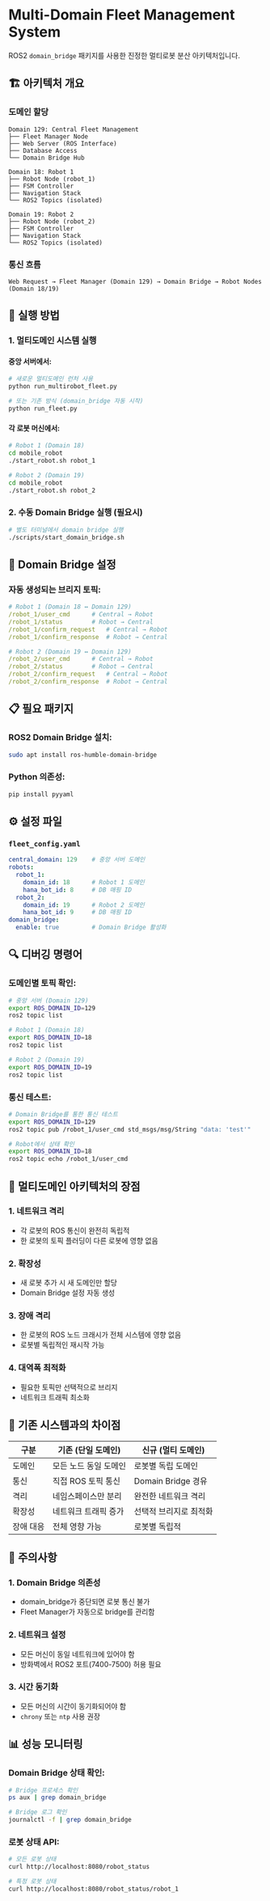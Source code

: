 # Multi-Domain Fleet Management System

ROS2 `domain_bridge` 패키지를 사용한 진정한 멀티로봇 분산 아키텍처입니다.

## 🏗️ 아키텍처 개요

### 도메인 할당
```
Domain 129: Central Fleet Management
├── Fleet Manager Node
├── Web Server (ROS Interface) 
├── Database Access
└── Domain Bridge Hub

Domain 18: Robot 1
├── Robot Node (robot_1)
├── FSM Controller
├── Navigation Stack
└── ROS2 Topics (isolated)

Domain 19: Robot 2  
├── Robot Node (robot_2)
├── FSM Controller
├── Navigation Stack
└── ROS2 Topics (isolated)
```

### 통신 흐름
```
Web Request → Fleet Manager (Domain 129) → Domain Bridge → Robot Nodes (Domain 18/19)
```

## 🚀 실행 방법

### 1. 멀티도메인 시스템 실행

#### 중앙 서버에서:
```bash
# 새로운 멀티도메인 런처 사용
python run_multirobot_fleet.py

# 또는 기존 방식 (domain_bridge 자동 시작)
python run_fleet.py
```

#### 각 로봇 머신에서:
```bash
# Robot 1 (Domain 18)
cd mobile_robot
./start_robot.sh robot_1

# Robot 2 (Domain 19) 
cd mobile_robot
./start_robot.sh robot_2
```

### 2. 수동 Domain Bridge 실행 (필요시)
```bash
# 별도 터미널에서 domain bridge 실행
./scripts/start_domain_bridge.sh
```

## 🌉 Domain Bridge 설정

### 자동 생성되는 브리지 토픽:
```yaml
# Robot 1 (Domain 18 ↔ Domain 129)
/robot_1/user_cmd      # Central → Robot
/robot_1/status        # Robot → Central
/robot_1/confirm_request   # Central → Robot  
/robot_1/confirm_response  # Robot → Central

# Robot 2 (Domain 19 ↔ Domain 129)
/robot_2/user_cmd      # Central → Robot
/robot_2/status        # Robot → Central
/robot_2/confirm_request   # Central → Robot
/robot_2/confirm_response  # Robot → Central
```

## 📋 필요 패키지

### ROS2 Domain Bridge 설치:
```bash
sudo apt install ros-humble-domain-bridge
```

### Python 의존성:
```bash
pip install pyyaml
```

## ⚙️ 설정 파일

### `fleet_config.yaml`
```yaml
central_domain: 129    # 중앙 서버 도메인
robots:
  robot_1:
    domain_id: 18      # Robot 1 도메인
    hana_bot_id: 8     # DB 매핑 ID
  robot_2: 
    domain_id: 19      # Robot 2 도메인
    hana_bot_id: 9     # DB 매핑 ID
domain_bridge:
  enable: true         # Domain Bridge 활성화
```

## 🔍 디버깅 명령어

### 도메인별 토픽 확인:
```bash
# 중앙 서버 (Domain 129)
export ROS_DOMAIN_ID=129
ros2 topic list

# Robot 1 (Domain 18)
export ROS_DOMAIN_ID=18  
ros2 topic list

# Robot 2 (Domain 19)
export ROS_DOMAIN_ID=19
ros2 topic list
```

### 통신 테스트:
```bash
# Domain Bridge를 통한 통신 테스트
export ROS_DOMAIN_ID=129
ros2 topic pub /robot_1/user_cmd std_msgs/msg/String "data: 'test'"

# Robot에서 상태 확인
export ROS_DOMAIN_ID=18
ros2 topic echo /robot_1/user_cmd
```

## 🎯 멀티도메인 아키텍처의 장점

### 1. **네트워크 격리**
- 각 로봇의 ROS 통신이 완전히 독립적
- 한 로봇의 토픽 플러딩이 다른 로봇에 영향 없음

### 2. **확장성**
- 새 로봇 추가 시 새 도메인만 할당
- Domain Bridge 설정 자동 생성

### 3. **장애 격리**  
- 한 로봇의 ROS 노드 크래시가 전체 시스템에 영향 없음
- 로봇별 독립적인 재시작 가능

### 4. **대역폭 최적화**
- 필요한 토픽만 선택적으로 브리지
- 네트워크 트래픽 최소화

## 🔧 기존 시스템과의 차이점

| 구분 | 기존 (단일 도메인) | 신규 (멀티 도메인) |
|------|-------------------|-------------------|
| 도메인 | 모든 노드 동일 도메인 | 로봇별 독립 도메인 |
| 통신 | 직접 ROS 토픽 통신 | Domain Bridge 경유 |
| 격리 | 네임스페이스만 분리 | 완전한 네트워크 격리 |
| 확장성 | 네트워크 트래픽 증가 | 선택적 브리지로 최적화 |
| 장애 대응 | 전체 영향 가능 | 로봇별 독립적 |

## 🚨 주의사항

### 1. **Domain Bridge 의존성**
- domain_bridge가 중단되면 로봇 통신 불가
- Fleet Manager가 자동으로 bridge를 관리함

### 2. **네트워크 설정**
- 모든 머신이 동일 네트워크에 있어야 함
- 방화벽에서 ROS2 포트(7400-7500) 허용 필요

### 3. **시간 동기화**
- 모든 머신의 시간이 동기화되어야 함
- `chrony` 또는 `ntp` 사용 권장

## 📊 성능 모니터링

### Domain Bridge 상태 확인:
```bash
# Bridge 프로세스 확인
ps aux | grep domain_bridge

# Bridge 로그 확인  
journalctl -f | grep domain_bridge
```

### 로봇 상태 API:
```bash
# 모든 로봇 상태
curl http://localhost:8080/robot_status

# 특정 로봇 상태  
curl http://localhost:8080/robot_status/robot_1
```